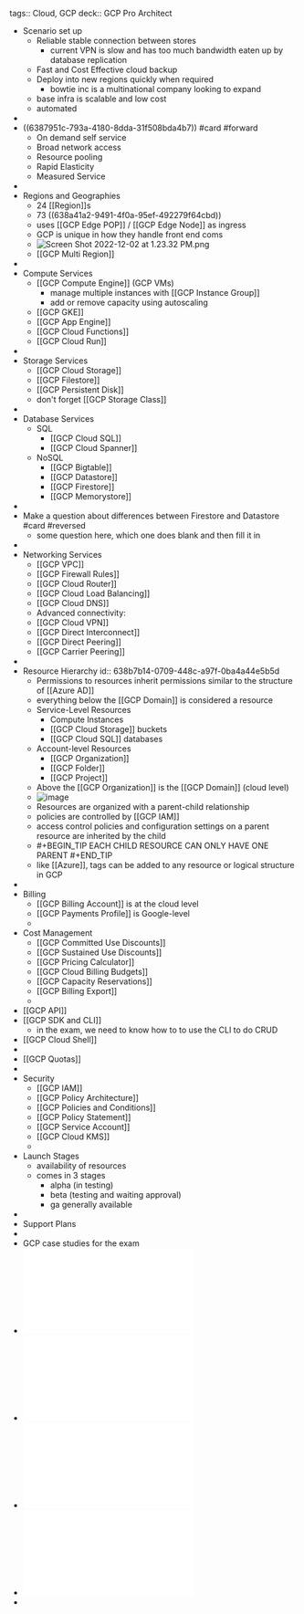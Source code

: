 tags:: Cloud, GCP
deck:: GCP Pro Architect

- Scenario set up
	- Reliable stable connection between stores
		- current VPN is slow and has too much bandwidth eaten up by database replication
	- Fast and Cost Effective cloud backup
	- Deploy into new regions quickly when required
		- bowtie inc is a multinational company looking to expand
	- base infra is scalable and low cost
	- automated
-
- ((6387951c-793a-4180-8dda-31f508bda4b7)) #card #forward
	- On demand self service
	- Broad network access
	- Resource pooling
	- Rapid Elasticity
	- Measured Service
-
- Regions and Geographies
	- 24 [[Region]]s
	- 73 ((638a41a2-9491-4f0a-95ef-492279f64cbd))
	- uses [[GCP Edge POP]] / [[GCP Edge Node]] as ingress
	- GCP is unique in how they handle front end coms
	- ![Screen Shot 2022-12-02 at 1.23.32 PM.png](../assets/Screen_Shot_2022-12-02_at_1.23.32_PM_1670005426973_0.png)
	- [[GCP Multi Region]]
-
- Compute Services
	- [[GCP Compute Engine]] (GCP VMs)
		- manage multiple instances with [[GCP Instance Group]]
		- add or remove capacity using autoscaling
	- [[GCP GKE]]
	- [[GCP App Engine]]
	- [[GCP Cloud Functions]]
	- [[GCP Cloud Run]]
-
- Storage Services
	- [[GCP Cloud Storage]]
	- [[GCP Filestore]]
	- [[GCP Persistent Disk]]
	- don't forget [[GCP Storage Class]]
-
- Database Services
	- SQL
		- [[GCP Cloud SQL]]
		- [[GCP Cloud Spanner]]
	- NoSQL
		- [[GCP Bigtable]]
		- [[GCP Datastore]]
		- [[GCP Firestore]]
		- [[GCP Memorystore]]
-
- Make a question about differences between Firestore and Datastore #card #reversed
	- some question here, which one does blank and then fill it in
-
- Networking Services
	- [[GCP VPC]]
	- [[GCP Firewall Rules]]
	- [[GCP Cloud Router]]
	- [[GCP Cloud Load Balancing]]
	- [[GCP Cloud DNS]]
	- Advanced connectivity:
	- [[GCP Cloud VPN]]
	- [[GCP Direct Interconnect]]
	- [[GCP Direct Peering]]
	- [[GCP Carrier Peering]]
-
- Resource Hierarchy
  id:: 638b7b14-0709-448c-a97f-0ba4a44e5b5d
	- Permissions to resources inherit permissions similar to the structure of [[Azure AD]]
	- everything below the [[GCP Domain]] is considered a resource
	- Service-Level Resources
		- Compute Instances
		- [[GCP Cloud Storage]] buckets
		- [[GCP Cloud SQL]] databases
	- Account-level Resources
		- [[GCP Organization]]
		- [[GCP Folder]]
		- [[GCP Project]]
	- Above the [[GCP Organization]] is the [[GCP Domain]] (cloud level)
	- ![image](https://cloud.google.com/static/resource-manager/img/cloud-hierarchy.svg)
	- Resources are organized with a parent-child relationship
	- policies are controlled by [[GCP IAM]]
	- access control policies and configuration settings on a parent resource are inherited by the child
	- #+BEGIN_TIP
	  EACH CHILD RESOURCE CAN ONLY HAVE ONE PARENT
	  #+END_TIP
	- like [[Azure]], tags can be added to any resource or logical structure in GCP
-
- Billing
	- [[GCP Billing Account]] is at the cloud level
	- [[GCP Payments Profile]] is Google-level
	-
- Cost Management
	- [[GCP Committed Use Discounts]]
	- [[GCP Sustained Use Discounts]]
	- [[GCP Pricing Calculator]]
	- [[GCP Cloud Billing Budgets]]
	- [[GCP Capacity Reservations]]
	- [[GCP Billing Export]]
	-
- [[GCP API]]
- [[GCP SDK and CLI]]
	- in the exam, we need to know how to to use the CLI to do CRUD
- [[GCP Cloud Shell]]
-
- [[GCP Quotas]]
-
- Security
	- [[GCP IAM]]
	- [[GCP Policy Architecture]]
	- [[GCP Policies and Conditions]]
	- [[GCP Policy Statement]]
	- [[GCP Service Account]]
	- [[GCP Cloud KMS]]
	-
- Launch Stages
	- availability of resources
	- comes in 3 stages
		- alpha (in testing)
		- beta (testing and waiting approval)
		- ga generally available
-
- Support Plans
-
- GCP case studies for the exam
- ![master_case_study_ehr_healthcare.pdf](../assets/master_case_study_ehr_healthcare_1670200868521_0.pdf)
- ![master_case_study_helicopter_racing_league.pdf](../assets/master_case_study_helicopter_racing_league_1670200881132_0.pdf)
- ![master_case_study_mountkirk_games.pdf](../assets/master_case_study_mountkirk_games_1670200890162_0.pdf)
- ![master_case_study_terramearth.pdf](../assets/master_case_study_terramearth_1670200900182_0.pdf)
-